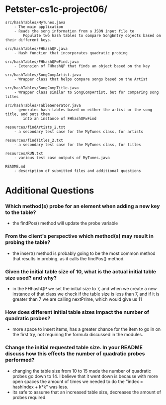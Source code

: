# Petster-cs1c-project06/

    src/hashTables/MyTunes.java
        - The main application
        - Reads the song information from a JSON input file to
            Populate two hash tables to compare SongEntry objects based on their different keys.

    src/hashTables/FHhashQP.java
        - Hash function that incorporates quadratic probing
    
    src/hashTables/FHhashQPwFind.java
        - Extension of FHhashQP that finds an object based on the key

    src/hashTables/SongCompArtist.java
        - Wrapper class that helps compare songs based on the Artist

    src/hashTables/SongCompTitle.java
        - Wrapper class similar to SongCompArtist, but for comparing song titles

    src/hashTables/TableGenerator.java
        - generates hash tables based on either the artist or the song title, and puts them
            into an instance of FHhashQPwFind

    resources/findArtists_2.txt
        - a secondary test case for the MyTunes class, for artists

    resources/findTitles_2.txt
        - a secondary test case for the MyTunes class, for titles

    resources/RUN.txt
        - various test case outputs of MyTunes.java

    README.md
        - description of submitted files and additional questions

# Additional Questions

### Which method(s) probe for an element when adding a new key to the table?
 - the findPos() method will update the probe variable

### From the client's perspective which method(s) may result in probing the table?
 - the insert() method is probably going to be the most common method that results in probing, as it calls the findPos() method.

### Given the initial table size of 10, what is the actual initial table size used? and why?
 - in the FHhashQP we set the initial size to 7, and when we create a new instance of that class we check if the table size is less than 7, and if it is greater than 7 we are calling nextPrime, which would give us 11

### How does different initial table sizes impact the number of quadratic probes?
 - more space to insert items, has a greater chance for the item to go in on the first try, not requiring the formula discussed in the modules.

### Change the initial requested table size. In your README discuss how this effects the number of quadratic probes performed?
 - changing the table size from 10 to 15 made the number of quadratic probes go down to 14. I believe that it went down is because with more open spaces the amount of times we needed to do the "index = hashIndex + k*k" was less.
 - its safe to assume that an increased table size, decreases the amount of probes required.